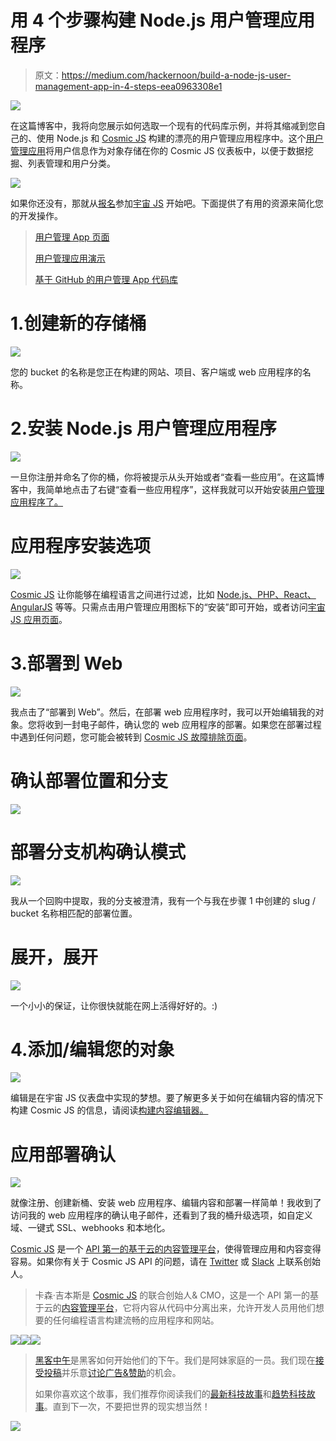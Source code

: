 # 用 4 个步骤构建 Node.js 用户管理应用程序

> 原文：<https://medium.com/hackernoon/build-a-node-js-user-management-app-in-4-steps-eea0963308e1>

![](img/3e4e1d106b9934661dbf46e4180727b4.png)

在这篇博客中，我将向您展示如何选取一个现有的代码库示例，并将其缩减到您自己的、使用 Node.js 和 [Cosmic JS](https://cosmicjs.com/) 构建的漂亮的用户管理应用程序中。这个[用户管理应用](https://cosmicjs.com/apps/user-management)将用户信息作为对象存储在你的 Cosmic JS 仪表板中，以便于数据挖掘、列表管理和用户分类。

![](img/a205c8c088501368387e2a8de0889d15.png)

如果你还没有，那就从[报名](https://cosmicjs.com/signup)参加[宇宙 JS](https://cosmicjs.com/) 开始吧。下面提供了有用的资源来简化您的开发操作。

> [用户管理 App 页面](https://cosmicjs.com/apps/user-management)
> 
> [用户管理应用演示](https://cosmicjs.com/apps/user-management/demo)
> 
> [基于 GitHub 的用户管理 App 代码库](https://github.com/cosmicjs/user-management)

# 1.创建新的存储桶

![](img/7c52fc6fd96125eecf31901a8b29809a.png)

您的 bucket 的名称是您正在构建的网站、项目、客户端或 web 应用程序的名称。

# 2.安装 Node.js 用户管理应用程序

![](img/828bbee3bea486fa76b5b2beea67bb8b.png)

一旦你注册并命名了你的桶，你将被提示从头开始或者“查看一些应用”。在这篇博客中，我简单地点击了右键“查看一些应用程序”，这样我就可以开始安装[用户管理应用程序了。](https://cosmicjs.com/apps/user-management)

# 应用程序安装选项

![](img/7f62716d71d9af5d62e8520dcc2d124a.png)

[Cosmic JS](https://cosmicjs.com/) 让你能够在编程语言之间进行过滤，比如 [Node.js、PHP、React、AngularJS](https://cosmicjs.com/apps) 等等。只需点击用户管理应用图标下的“安装”即可开始，或者访问[宇宙 JS 应用页面](https://cosmicjs.com/apps)。

# 3.部署到 Web

![](img/90ace6ef747e83d44f352db21ae64a68.png)

我点击了“部署到 Web”。然后，在部署 web 应用程序时，我可以开始编辑我的对象。您将收到一封电子邮件，确认您的 web 应用程序的部署。如果您在部署过程中遇到任何问题，您可能会被转到 [Cosmic JS 故障排除页面](https://cosmicjs.com/troubleshooting)。

# 确认部署位置和分支

![](img/e9841cd7b115dcefa53b08287c3f3102.png)

# 部署分支机构确认模式

![](img/943a4f147863458afd368ac3a4ff64f1.png)

我从一个回购中提取，我的分支被澄清，我有一个与我在步骤 1 中创建的 slug / bucket 名称相匹配的部署位置。

# 展开，展开

![](img/79e74873c4b2ad933cf42adf61febcd2.png)

一个小小的保证，让你很快就能在网上活得好好的。:)

# 4.添加/编辑您的对象

![](img/0dc49da576bb743ee585a00c1413b4eb.png)

编辑是在宇宙 JS 仪表盘中实现的梦想。要了解更多关于如何在编辑内容的情况下构建 Cosmic JS 的信息，请阅读[构建内容编辑器。](https://cosmicjs.com/blog/building-with-the-content-editor-in-mind)

# 应用部署确认

![](img/2fcaecb91fb2ba9e34346ed99891fbac.png)

就像注册、创建新桶、安装 web 应用程序、编辑内容和部署一样简单！我收到了访问我的 web 应用程序的确认电子邮件，还看到了我的桶升级选项，如自定义域、一键式 SSL、webhooks 和本地化。

[Cosmic JS](https://cosmicjs.com/) 是一个 [API 第一的基于云的内容管理平台](https://cosmicjs.com/)，使得管理应用和内容变得容易。如果你有关于 Cosmic JS API 的问题，请在 [Twitter](https://twitter.com/cosmic_js) 或 [Slack](https://cosmicjs.com/community) 上联系创始人。

> 卡森·吉本斯是 [Cosmic JS](https://cosmicjs.com) 的联合创始人& CMO，这是一个 API 第一的基于云的[内容管理平台](https://cosmicjs.com)，它将内容从代码中分离出来，允许开发人员用他们想要的任何编程语言构建流畅的应用程序和网站。

[![](img/50ef4044ecd4e250b5d50f368b775d38.png)](http://bit.ly/HackernoonFB)[![](img/979d9a46439d5aebbdcdca574e21dc81.png)](https://goo.gl/k7XYbx)[![](img/2930ba6bd2c12218fdbbf7e02c8746ff.png)](https://goo.gl/4ofytp)

> [黑客中午](http://bit.ly/Hackernoon)是黑客如何开始他们的下午。我们是阿妹家庭的一员。我们现在[接受投稿](http://bit.ly/hackernoonsubmission)并乐意[讨论广告&赞助](mailto:partners@amipublications.com)的机会。
> 
> 如果你喜欢这个故事，我们推荐你阅读我们的[最新科技故事](http://bit.ly/hackernoonlatestt)和[趋势科技故事](https://hackernoon.com/trending)。直到下一次，不要把世界的现实想当然！

![](img/be0ca55ba73a573dce11effb2ee80d56.png)